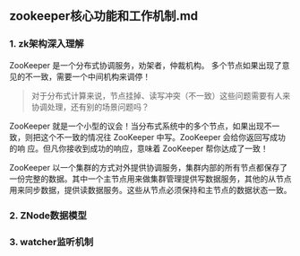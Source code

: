 ## zookeeper核心功能和工作机制.md

### 1. zk架构深入理解
ZooKeeper 是一个分布式协调服务，劝架者，仲裁机构。 多个节点如果出现了意见的不一致，需要一个中间机构来调停！
> 对于分布式计算来说，节点挂掉、读写冲突（不一致）这些问题需要有人来协调处理，还有别的场景问题吗？

ZooKeeper 就是一个小型的议会！当分布式系统中的多个节点，如果出现不一致，则把这个不一致的情况往 ZooKeeper 中写。ZooKeeper 会给你返回写成功的响
应。但凡你接收到成功的响应，意味着 ZooKeeper 帮你达成了一致！

ZooKeeper 以一个集群的方式对外提供协调服务，集群内部的所有节点都保存了一份完整的数据。其中一个主节点用来做集群管理提供写数据服务，其他的从节点
用来同步数据，提供读数据服务。这些从节点必须保持和主节点的数据状态一致。


### 2. ZNode数据模型


### 3. watcher监听机制

